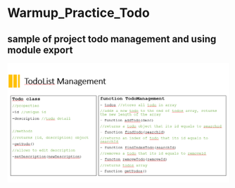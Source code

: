 # Warmup_Practice_Todo

## sample of project todo management and using module export

![Screenshot](todo.png)
